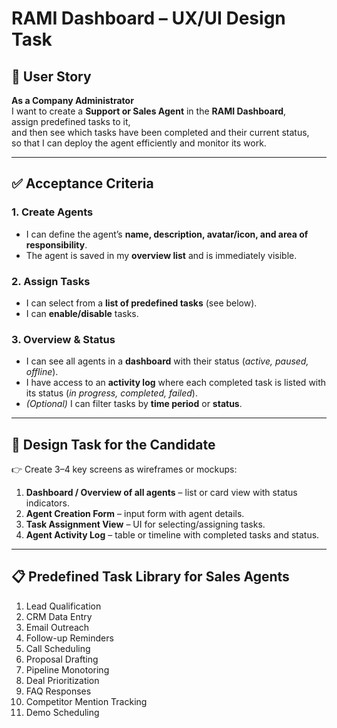 # RAMI Dashboard – UX/UI Design Task

## 📖 User Story  
**As a Company Administrator**  
I want to create a **Support or Sales Agent** in the **RAMI Dashboard**,  
assign predefined tasks to it,  
and then see which tasks have been completed and their current status,  
so that I can deploy the agent efficiently and monitor its work.  

---

## ✅ Acceptance Criteria  

### 1. Create Agents  
- I can define the agent’s **name, description, avatar/icon, and area of responsibility**.  
- The agent is saved in my **overview list** and is immediately visible.  

### 2. Assign Tasks  
- I can select from a **list of predefined tasks** (see below).  
- I can **enable/disable** tasks.  

### 3. Overview & Status  
- I can see all agents in a **dashboard** with their status (*active, paused, offline*).  
- I have access to an **activity log** where each completed task is listed with its status (*in progress, completed, failed*).  
- *(Optional)* I can filter tasks by **time period** or **status**.  

---

## 🎨 Design Task for the Candidate
👉 Create 3–4 key screens as wireframes or mockups:

1. **Dashboard / Overview of all agents** – list or card view with status indicators.
2. **Agent Creation Form** – input form with agent details.
3. **Task Assignment View** – UI for selecting/assigning tasks.
4. **Agent Activity Log** – table or timeline with completed tasks and status.

---

## 📋 Predefined Task Library for Sales Agents  
1. Lead Qualification
2. CRM Data Entry
3. Email Outreach
4. Follow-up Reminders
5. Call Scheduling
6. Proposal Drafting
7. Pipeline Monotoring
8. Deal Prioritization
9. FAQ Responses
10. Competitor Mention Tracking
11. Demo Scheduling
